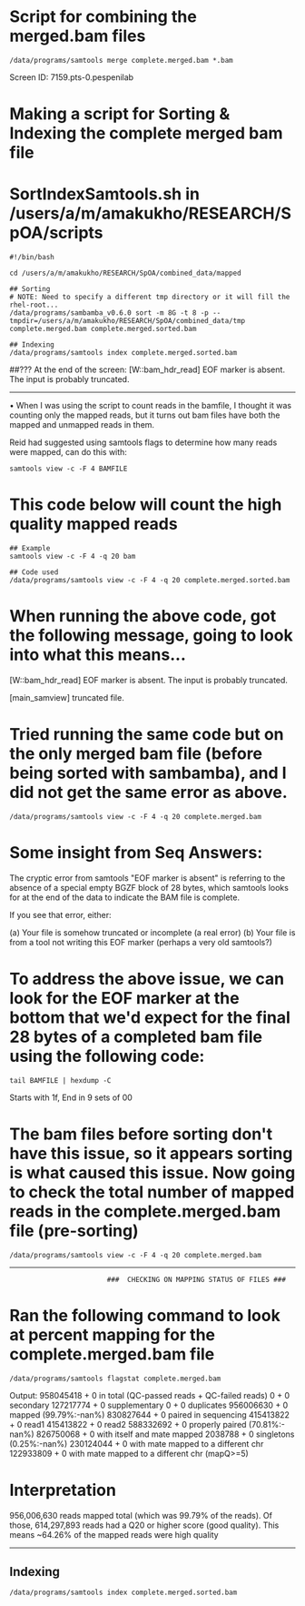 # Script for combining the merged.bam files
```
/data/programs/samtools merge complete.merged.bam *.bam
```
Screen ID: 7159.pts-0.pespenilab

# Making a script for Sorting & Indexing the complete merged bam file

# SortIndexSamtools.sh in /users/a/m/amakukho/RESEARCH/SpOA/scripts
```
#!/bin/bash

cd /users/a/m/amakukho/RESEARCH/SpOA/combined_data/mapped

## Sorting
# NOTE: Need to specify a different tmp directory or it will fill the rhel-root...
/data/programs/sambamba_v0.6.0 sort -m 8G -t 8 -p --tmpdir=/users/a/m/amakukho/RESEARCH/SpOA/combined_data/tmp complete.merged.bam complete.merged.sorted.bam

## Indexing
/data/programs/samtools index complete.merged.sorted.bam
```

##??? At the end of the screen: [W::bam_hdr_read] EOF marker is absent. The input is probably truncated.

--------------------------------------------------------------------------------------------------------
• When I was using the script to count reads in the bamfile, I thought it was counting only the mapped reads, but it turns out bam files have both the mapped and unmapped reads in them.

Reid had suggested using samtools flags to determine how many reads were mapped, can do this with:

```
samtools view -c -F 4 BAMFILE

```

# This code below will count the high quality mapped reads
```
## Example
samtools view -c -F 4 -q 20 bam

## Code used
/data/programs/samtools view -c -F 4 -q 20 complete.merged.sorted.bam
```


# When running the above code, got the following message, going to look into what this means...
[W::bam_hdr_read] EOF marker is absent. The input is probably truncated.

[main_samview] truncated file.


# Tried running the same code but on the only merged bam file (before being sorted with sambamba), and I did not get the same error as above.

```
/data/programs/samtools view -c -F 4 -q 20 complete.merged.bam
```




# Some insight from Seq Answers:
The cryptic error from samtools "EOF marker is absent" is referring to the absence of a special empty BGZF block of 28 bytes, which samtools looks for at the end of the data to indicate the BAM file is complete.

If you see that error, either:

(a) Your file is somehow truncated or incomplete (a real error)
(b) Your file is from a tool not writing this EOF marker (perhaps a very old samtools?)

# To address the above issue, we can look for the EOF marker at the bottom that we'd expect for the final 28 bytes of a completed bam file using the following code:

```
tail BAMFILE | hexdump -C
```
Starts with 1f, End in 9 sets of 00

# The bam files before sorting don't have this issue, so it appears sorting is what caused this issue. Now going to check the total number of mapped reads in the complete.merged.bam file (pre-sorting)
```
/data/programs/samtools view -c -F 4 -q 20 complete.merged.bam
```


--------------------------------------------------------------------------------------------------------

                            ###  CHECKING ON MAPPING STATUS OF FILES ###

# Ran the following command to look at percent mapping for the complete.merged.bam file
```
/data/programs/samtools flagstat complete.merged.bam
```
Output:
958045418 + 0 in total (QC-passed reads + QC-failed reads)
0 + 0 secondary
127217774 + 0 supplementary
0 + 0 duplicates
956006630 + 0 mapped (99.79%:-nan%)
830827644 + 0 paired in sequencing
415413822 + 0 read1
415413822 + 0 read2
588332692 + 0 properly paired (70.81%:-nan%)
826750068 + 0 with itself and mate mapped
2038788 + 0 singletons (0.25%:-nan%)
230124044 + 0 with mate mapped to a different chr
122933809 + 0 with mate mapped to a different chr (mapQ>=5)

# Interpretation

956,006,630 reads mapped total (which was 99.79% of the reads). Of those, 614,297,893 reads had a Q20 or higher score (good quality). This means ~64.26% of the mapped reads were high quality


--------------------------------------------------------------------------------------------------------

## Indexing
```
/data/programs/samtools index complete.merged.sorted.bam
```
